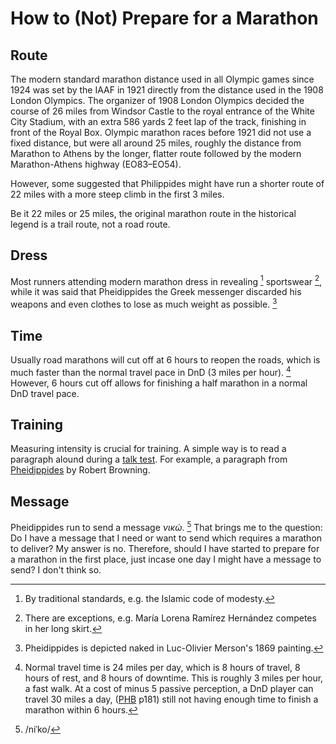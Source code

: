 # How to (Not) Prepare for a Marathon

## Route

The modern standard marathon distance used in all Olympic games since 1924
was set by the IAAF in 1921
directly from the distance used in the 1908 London Olympics.
The organizer of 1908 London Olympics decided the course of 26 miles
from Windsor Castle to the royal entrance of the White City Stadium,
with an extra 586 yards 2 feet lap of the track,
finishing in front of the Royal Box.
Olympic marathon races before 1921 did not use a fixed distance, but were all around 25 miles,
roughly the distance from Marathon to Athens by the longer, flatter route
followed by the modern Marathon-Athens highway (EO83–EO54).

However, some suggested that Philippides might have run a shorter route of 22 miles with a more steep climb in the first 3 miles.

Be it 22 miles or 25 miles, the original marathon route in the historical legend is a trail route, not a road route.

## Dress

Most runners attending modern marathon dress in revealing [^1] sportswear [^2], while it was said that Pheidippides the Greek messenger discarded his weapons and even clothes to lose as much weight as possible. [^3]

[^1]: By traditional standards, e.g. the Islamic code of modesty.
[^2]: There are exceptions, e.g. María Lorena Ramírez Hernández competes in her long skirt.
[^3]: Pheidippides is depicted naked in Luc-Olivier Merson's 1869 painting.

## Time

Usually road marathons will cut off at 6 hours to reopen the roads,
which is much faster than the normal travel pace in DnD (3 miles per hour). [^5]
However, 6 hours cut off allows for finishing a half marathon in a normal DnD travel pace.

[^5]: Normal travel time is 24 miles per day, which is 8 hours of travel, 8 hours of rest, and 8 hours of downtime. This is roughly 3 miles per hour, a fast walk. At a cost of minus 5 passive perception, a DnD player can travel 30 miles a day, ([PHB][] p181) still not having enough time to finish a marathon within 6 hours.

[PHB]: https://www.reddit.com/r/DnD/comments/6jzg24/comment/djicwxy/

## Training

Measuring intensity is crucial for training.
A simple way is to read a paragraph alound during a [talk test][].
For example, a paragraph from [Pheidippides][] by Robert Browning.

[talk test]: https://highnorthrunning.co.uk/articles/talk-test-for-runners "Talk Test for Runners"
[Pheidippides]: https://en.wikisource.org/wiki/Pheidippides

## Message

Pheidippides run to send a message *νικώ*. [^4]
That brings me to the question:
Do I have a message that I need or want to send which requires a marathon to deliver?
My answer is no.
Therefore, should I have started to prepare for a marathon in the first place,
just incase one day I might have a message to send?
I don't think so.

[^4]: /niˈko/